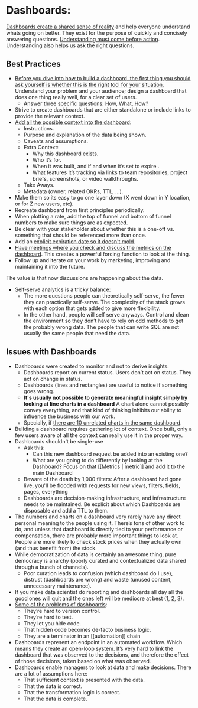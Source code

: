 # Dashboards:

[Dashboards create a shared sense of reality](https://benn.substack.com/p/data-is-for-dashboards) and help everyone understand whats going on better. They exist for the purpose of quickly and concisely answering questions. [Understanding must come before action](https://sarahsnewsletter.substack.com/p/what-substack-analytics-engineers). Understanding also helps us ask the right questions.

## Best Practices
- [Before you dive into how to build a dashboard, the first thing you should ask yourself is whether this is the right tool for your situation.](https://shopify.engineering/make-dashboards-using-product-thinking-approach) Understand your problem and your audience; design a dashboard that does one thing really well, for a clear set of users.
	- Answer three specific questions: [How, What, How](https://youtu.be/g2-dkJkZjiI)?
- Strive to create dashboards that are either standalone or include links to provide the relevant context.
- [Add all the possible context into the dashboard](https://www.youtube.com/watch?v=Kub2bXrKmOE):
	- Instructions.
	- Purpose and explanation of the data being shown.
	- Caveats and assumptions.
	- Extra Context:
		- Why this dashboard exists.
		- Who it’s for.
		- When it was built, and if and when it’s set to expire .
		- What features it’s tracking via links to team repositories, project briefs, screenshots, or video walkthroughs.
	- Take Aways.
	- Metadata (owner, related OKRs, TTL, …).
- Make them so its easy to go one layer down (X went down in Y location, or for Z new users, etc).
- Recreate dashboard from first principles periodically.
- When plotting a rate, add the top of funnel and bottom of funnel numbers to make sure things are as expected.
- Be clear with your stakeholder about whether this is a one-off vs. something that should be referenced more than once.
- Add an [explicit expiration date so it doesn't mold](https://mikkeldengsoe.substack.com/p/moldy-data).
- [Have meetings where you check and discuss the metrics on the dashboard](https://counting.substack.com/p/the-utility-of-an-unwatched-dashboard). This creates a powerful forcing function to look at the thing.
- Follow up and iterate on your work by marketing, improving and maintaining it into the future.

The value is that now discussions are happening about the data.

- Self-serve analytics is a tricky balance:
	- The more questions people can theoretically self-serve, the fewer they can practically self-serve. The complexity of the stack grows with each option that gets added to give more flexibility.
	- In the other hand, people will self serve anyways. Control and clean the environment so they don’t have to rely on odd methods to get the probably wrong data. The people that can write SQL are not usually the same people that need the data.

## Issues with Dashboards
- Dashboards were created to monitor and not to derive insights.
	- Dashboards report on current status. Users don’t act on status. They act on change in status.
	- Dashboards (lines and rectangles) are useful to notice if something goes wrong.
	- **It's usually not possible to generate meaningful insight simply by looking at line charts in a dashboard** A chart alone cannot possibly convey everything, and that kind of thinking inhibits our ability to influence the business with our work.
	- Specially, if [there are 10 unrelated charts in the same dashboard](https://www.deathofdashboards.com/).
- Building a dashboard requires gathering lot of context. Once built, only a few users aware of all the context can really use it in the proper way.
- Dashboards shouldn't be single-use
	- Ask this:
		- Can this new dashboard request be added into an existing one?
		- What are you going to do differently by looking at the Dashboard? Focus on that [[Metrics | metric]] and add it to the main Dashboard
	- Beware of the death by 1,000 filters: After a dashboard had gone live, you'll be  flooded with requests for new views, filters, fields, pages, everything
	- Dashboards are decision-making infrastructure, and infrastructure needs to be maintained. Be explicit about which Dashboards are disposable and add a TTL to them.
- The numbers and charts on a dashboard very rarely have any direct personal meaning to the people using it. There’s tons of other work to do, and unless that dashboard is directly tied to your performance or compensation, there are probably more important things to look at. People are more likely to check stock prices when they actually own (and thus benefit from) the stock.
- While democratization of data is certainly an awesome thing, pure democracy is anarchy (poorly curated and contextualized data shared through a bunch of channels).
	- Poor curation leads to confusion (which dashboard do I use), distrust (dashboards are wrong) and waste (unused content, unnecessary maintenance).
- If you make data scientist do reporting and dashboards all day all the good ones will quit and the ones left will be mediocre at best ([1](https://twitter.com/sethrosen/status/1306605742452076548), [2](https://twitter.com/sethrosen/status/1383148819441913857), [3](https://greatexpectations.io/blog/one-more-stratification/)).
- [Some of the problems of dashboards](https://twitter.com/EmilyGorcenski/status/1397066345947308034):
	- They’re hard to version control.
	- They’re hard to test.
	- They let you hide code.
	- That hidden code becomes de-facto business logic.
	- They are a terminator in an [[automation]] chain
- Dashboards represent an endpoint in an automated workflow. Which means they create an open-loop system. It’s very hard to link the dashboard that was observed to the decisions, and therefore the effect of those decisions, taken based on what was observed.
- Dashboards enable managers to look at data and make decisions. There are a lot of assumptions here:
	- That sufficient context is presented with the data.
	- That the data is correct.
	- That the transformation logic is correct.
	- That the data is complete.
